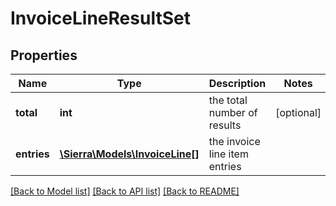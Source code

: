# InvoiceLineResultSet

## Properties
Name | Type | Description | Notes
------------ | ------------- | ------------- | -------------
**total** | **int** | the total number of results | [optional] 
**entries** | [**\Sierra\Models\InvoiceLine[]**](InvoiceLine.md) | the invoice line item entries | 

[[Back to Model list]](../README.md#documentation-for-models) [[Back to API list]](../README.md#documentation-for-api-endpoints) [[Back to README]](../README.md)


